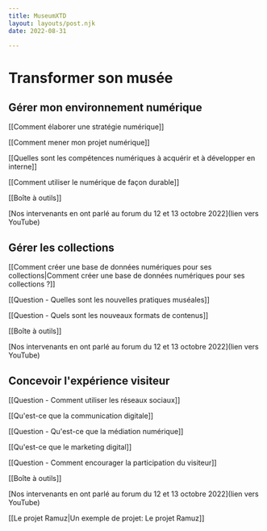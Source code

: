 ```yaml
---
title: MuseumXTD  
layout: layouts/post.njk  
date: 2022-08-31

---
```

# Transformer son musée
## Gérer mon environnement numérique

[[Comment élaborer une stratégie numérique]]

[[Comment mener mon projet numérique]]

[[Quelles sont les compétences numériques à acquérir et à développer en interne]]

[[Comment utiliser le numérique de façon durable]]

[[Boîte à outils]]

[Nos intervenants en ont parlé au forum du 12 et 13 octobre 2022](lien vers YouTube)

## Gérer les collections
[[Comment créer une base de données numériques pour ses collections|Comment créer une base de données numériques pour ses collections ?]]

[[Question - Quelles sont les nouvelles pratiques muséales]]

[[Question - Quels sont les nouveaux formats de contenus]]

[[Boîte à outils]]

[Nos intervenants en ont parlé au forum du 12 et 13 octobre 2022](lien vers YouTube)


## Concevoir l'expérience visiteur
[[Question - Comment utiliser les réseaux sociaux]]

[[Qu'est-ce que la communication digitale]]

[[Question - Qu'est-ce que la médiation numérique]]

[[Qu'est-ce que le marketing digital]]

[[Question - Comment encourager la participation du visiteur]]

[[Boîte à outils]]

[Nos intervenants en ont parlé au forum du 12 et 13 octobre 2022](lien vers YouTube)

[[Le projet Ramuz|Un exemple de projet: Le projet Ramuz]]



